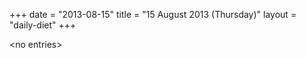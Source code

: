+++
date = "2013-08-15"
title = "15 August 2013 (Thursday)"
layout = "daily-diet"
+++


\<no entries\>

